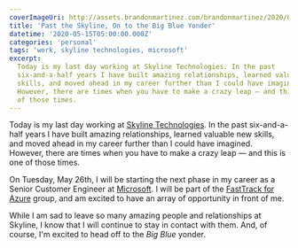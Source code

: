```yaml
---
coverImageUri: http://assets.brandonmartinez.com/brandonmartinez/2020/05/20200515-clouds.jpg
title: 'Past the Skyline, On to the Big Blue Yonder'
datetime: '2020-05-15T05:00:00.000Z'
categories: 'personal'
tags: 'work, skyline technologies, microsoft'
excerpt:
  Today is my last day working at Skyline Technologies. In the past
  six-and-a-half years I have built amazing relationships, learned valuable new
  skills, and moved ahead in my career further than I could have imagined.
  However, there are times when you have to make a crazy leap — and this is one
  of those times.
---
```


Today is my last day working at
[Skyline Technologies](https://www.skylinetechnologies.com). In the past
six-and-a-half years I have built amazing relationships, learned valuable new
skills, and moved ahead in my career further than I could have imagined.
However, there are times when you have to make a crazy leap — and this is one of
those times.

On Tuesday, May 26th, I will be starting the next phase in my career as a Senior
Customer Engineer at [Microsoft](https://www.microsoft.com/en-us/). I will be
part of the
[FastTrack for Azure](https://azure.microsoft.com/en-us/programs/azure-fasttrack/)
group, and am excited to have an array of opportunity in front of me.

While I am sad to leave so many amazing people and relationships at Skyline, I
know that I will continue to stay in contact with them. And, of course, I'm
excited to head off to the _Big Blue_ yonder.
